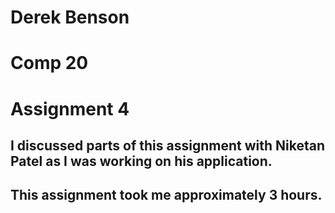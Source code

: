 # Derek Benson 
# Comp 20
# Assignment 4

## I discussed parts of this assignment with Niketan Patel as I was working on his application.
## This assignment took me approximately 3 hours.